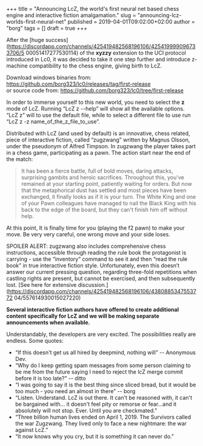 +++
title = "Announcing LcZ, the world's first neural net based chess engine and interactive fiction amalgamation."
slug = "announcing-lcz-worlds-first-neural-net"
published = 2019-04-01T09:02:00+02:00
author = "borg"
tags = []
draft = true
+++

After the [huge
success](https://discordapp.com/channels/425419482568196106/425419999096733706/5
00051417277530114)
of the **xyzzy** extension to the UCI protocol introduced in Lc0, it was
decided to take it one step further and introduce z-machine compatibility to
the chess engine, giving birth to LcZ.

Download windows binaries from:
<https://github.com/borg323/lc0/releases/tag/first-release>  
or source code from: <https://github.com/borg323/lc0/tree/first-release>

In order to immerse yourself to this new world, you need to select the **z**
mode of LcZ. Running “LcZ z --help” will show all the available options. 
“LcZ
z” will to use the default file, while to select a different file to use run
“LcZ z -z name_of_the_z_file_to_use”.

Distributed with LcZ (and used by default) is an innovative, chess related,
piece of interactive fiction, called “zugzwang” written by Magnus Olsson,
under the pseudonym of Alfred Timpson. In zugzwang the player takes part in a
chess game, participating as a pawn. The action start near the end of the
match:

> It has been a fierce battle, full of bold moves, daring attacks, surprising
> gambits and heroic sacrifices. Throughout this, you've remained at your
> starting point, patiently waiting for orders. But now that the metaphorical
> dust has settled and most pieces have been exchanged, it finally looks as if
> it is your turn. The White King and one of your Pawn colleagues have managed
> to nail the Black King with his back to the edge of the board, but they
> can't finish him off without help.

At this point, It is finally time for you (playing the f2 pawn) to make your
move. Be very very careful, one wrong move and your side loses.

SPOILER ALERT: zugzwang also includes comprehensive chess instructions,
accessible through reading the rule book the protagonist is carrying - use the
“inventory” command to see it and then “read the rule book” in true
interactive fiction style. Unfortunately, even this doesn’t answer our current
pressing question, regarding three-fold repetitions when castling rights are
present, but cannot be exercised, and then subsequently lost. [See here for
extensive
discussion.](https://discordapp.com/channels/425419482568196106/4380885347553772
04/557614930015027220)

 **Several interactive fiction authors have offered to create additional
content specifically for LcZ and we will be making separate announcements when
available.**

Understandably, the developers are very excited. The possibilities really are
endless. Some quotes:

  * “If this doesn't get us all hired by deepmind, nothing will” -- 
Anonymous Dev.
  * “Why do I keep getting spam messages from some person claiming to be me 
from the future saying I need to reject the lcZ merge commit before it is too 
late?” -- ditto
  * “I was going to say it is the best thing since sliced bread, but it would 
be too much - you need an almost in there” -- borg
  * “Listen. Understand. LcZ is out there. It can't be reasoned with, it 
can't be bargained with... it doesn't feel pity or remorse or fear...and it 
absolutely will not stop. Ever. Until you are checkmated.”
  * “Three billion human lives ended on April 1, 2019. The Survivors called 
the war Zugzwang. They lived only to face a new nightmare: the war against 
LcZ.”
  * “It now knows why you cry, but it is something it can never do.”
